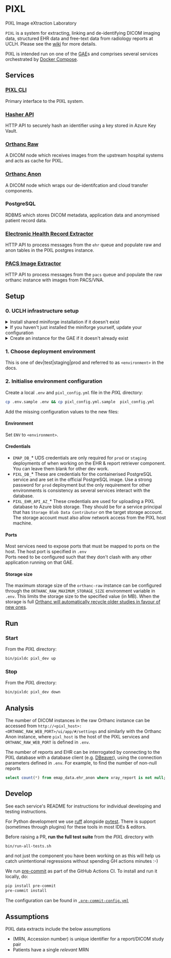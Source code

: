 # PIXL

PIXL Image eXtraction Laboratory

`PIXL` is a system for extracting, linking and de-identifying DICOM imaging data, structured EHR data and free-text data from radiology reports at UCLH.
Please see the [wiki](https://github.com/UCLH-Foundry/PIXL/wiki) for more details.

PIXL is intended run on one of the [GAE](https://github.com/UCLH-Foundry/Book-of-FlowEHR/blob/main/glossary.md#gaes)s and comprises
several services orchestrated by [Docker Compose](https://docs.docker.com/compose/).

## Services

### [PIXL CLI](./cli/README.md)

Primary interface to the PIXL system.

### [Hasher API](./hasher/README.md)

HTTP API to securely hash an identifier using a key stored in Azure Key Vault.

### [Orthanc Raw](./orthanc/orthanc-raw/README.md)

A DICOM node which receives images from the upstream hospital systems and acts as cache for PIXL.

### [Orthanc Anon](./orthanc/orthanc-anon/README.md)

A DICOM node which wraps our de-identifcation and cloud transfer components.

### PostgreSQL

RDBMS which stores DICOM metadata, application data and anonymised patient record data.

### [Electronic Health Record Extractor](./pixl_ehr/README.md)

HTTP API to process messages from the `ehr` queue and populate raw and anon tables in the PIXL postgres instance.

### [PACS Image Extractor](./pixl_pacs/README.md)

HTTP API to process messages from the `pacs` queue and populate the raw orthanc instance with images from PACS/VNA.

## Setup

### 0. UCLH infrastructure setup

<details>
<summary>Install shared miniforge installation if it doesn't exist</summary>

Follow the suggestion for installing a central [miniforge](https://github.com/conda-forge/miniforge)
installation to allow all users to be able to run modern python without having admin permissions.

```shell
# Create directory with correct structure (only if it doesn't exist yet)
mkdir /gae/miniforge3
chgrp -R docker /gae/miniforge3
chmod -R g+rwxs /gae/miniforge3  # inherit group when new directories or files are created
setfacl -R -m d:g::rwX /gae/miniforge3
# Install miniforge
wget "https://github.com/conda-forge/miniforge/releases/latest/download/Miniforge3-$(uname)-$(uname -m).sh"
bash Miniforge3-$(uname)-$(uname -m).sh -p /gae/miniforge3
conda update -n base -c conda-forge conda
conda create -n pixl_dev python=3.10.*
```

The directory should now have these permissions

```shell
> ls -lah /gae/miniforge3/
total 88K
drwxrws---+  19 jstein01 docker 4.0K Nov 28 12:27 .
drwxrwx---.  18 root     docker 4.0K Dec  1 19:35 ..
drwxrws---+   2 jstein01 docker 8.0K Nov 28 12:27 bin
drwxrws---+   2 jstein01 docker   30 Nov 28 11:49 compiler_compat
drwxrws---+   2 jstein01 docker   32 Nov 28 11:49 condabin
drwxrws---+   2 jstein01 docker 8.0K Nov 28 12:27 conda-meta
-rw-rws---.   1 jstein01 docker   24 Nov 28 11:49 .condarc
...
```

</details>
<details>

<summary>If you haven't just installed the miniforge yourself, update your configuration</summary>

Edit `~/.bash_profile` to add `/gae/miniforge3/bin` to the PATH. for example

```shell
PATH=$PATH:$HOME/.local/bin:$HOME/bin:/gae/miniforge3/bin
```

Run the updated profile (or reconnect to the GAE) so that conda is in your PATH

```shell
source ~/.bash_profile
```

Initialise conda

```shell
conda init bash
```

Run the updated profile (or reconnect to the GAE) so that conda is in your PATH

```shell
source ~/.bash_profile
```

Activate an existing pixl environment

```shell
conda activate pixl_dev
```

</details>
<details>
<summary>Create an instance for the GAE if it doesn't already exist</summary>

Select a place for the deployment. On UCLH infrastructure this will be in `/gae`, so `/gae/pixl_dev` for example.

```shell
mkdir /gae/pixl_dev
chgrp -R docker /gae/pixl_dev
chmod -R g+rwxs /gae/pixl_dev  # inherit group when new directories or files are created
setfacl -R -m d:g::rwX /gae/pixl_dev
# now clone the repository or copy an existing deployment
```

</details>

### 1. Choose deployment environment

This is one of dev|test|staging|prod and referred to as `<environment>` in the docs.

### 2. Initialise environment configuration

Create a local `.env` and `pixl_config.yml` file in the _PIXL_ directory:

```bash
cp .env.sample .env && cp pixl_config.yml.sample  pixl_config.yml
```

Add the missing configuration values to the new files:

#### Environment

Set `ENV` to `<environment>`.

#### Credentials

- `EMAP_DB_`*
UDS credentials are only required for `prod` or `staging` deployments of when working on the EHR & report retriever component.
You can leave them blank for other dev work.
- `PIXL_DB_`*
These are credentials for the containerised PostgreSQL service and are set in the official PostgreSQL image.
Use a strong password for `prod` deployment but the only requirement for other environments is consistency as several services interact with the database.
- `PIXL_EHR_API_AZ_`*
These credentials are used for uploading a PIXL database to Azure blob storage. They should be for a service principal that has `Storage Blob Data Contributor`
on the target storage account. The storage account must also allow network access from the PIXL host machine.

#### Ports

Most services need to expose ports that must be mapped to ports on the host. The host port is specified in `.env`  
Ports need to be configured such that they don't clash with any other application running on that GAE.  

#### Storage size

The maximum storage size of the `orthanc-raw` instance can be configured through the `ORTHANC_RAW_MAXIMUM_STORAGE_SIZE`
environment variable in `.env`. This limits the storage size to the specified value (in MB). When the storage is full
[Orthanc will automatically recycle older studies in favour of new ones](https://orthanc.uclouvain.be/book/faq/features.html#id8).

## Run

### Start

From the _PIXL_ directory:

```bash
bin/pixldc pixl_dev up
```

### Stop

From the _PIXL_ directory:

```bash
bin/pixldc pixl_dev down
```

## Analysis

The number of DICOM instances in the raw Orthanc instance can be accessed from
`http://<pixl_host>:<ORTHANC_RAW_WEB_PORT>/ui/app/#/settings` and similarly with
the Orthanc Anon instance, where `pixl_host` is the host of the PIXL services
and `ORTHANC_RAW_WEB_PORT` is defined in `.env`.

The number of reports and EHR can be interrogated by connecting to the PIXL
database with a database client (e.g. [DBeaver](https://dbeaver.io/)), using
the connection parameters defined in `.env`. For example, to find the number of
non-null reports

```sql
select count(*) from emap_data.ehr_anon where xray_report is not null;
```

## Develop

See each service's README for instructions for individual developing and testing instructions.

For Python development we use [ruff](https://docs.astral.sh/ruff/) alongside [pytest](https://www.pytest.org/).
There is support (sometimes through plugins) for these tools in most IDEs & editors.

Before raising a PR, **run the full test suite** from the _PIXL_ directory with

```bash
bin/run-all-tests.sh
```

and not just the component you have been working on as this will help us catch unintentional regressions without spending GH actions minutes :-)

We run [pre-commit](https://pre-commit.com/) as part of the GitHub Actions CI. To install and run it locally, do:

```sh
pip install pre-commit
pre-commit install
```

The configuration can be found in [`.pre-commit-config.yml`](./.pre-commit-config.yaml)

## Assumptions

PIXL data extracts include the below assumptions

- (MRN, Accession number) is unique identifier for a report/DICOM study pair
- Patients have a single _relevant_ MRN
